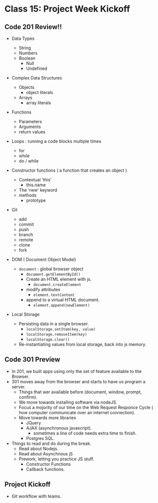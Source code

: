 # Class 15: Project Week Kickoff

## Code 201 Review!!

- Data Types
  - String
  - Numbers
  - Boolean
    - Null
    - Undefined

- Complex Data Structures
  - Objects
    - object literals
  - Arrays
    - array literals

- Functions
  - Parameters
  - Arguments
  - return values

- Loops : running a code blocks multiple times
  - for
  - while
  - do / while

- Constructor functions ( a function that creates an object )
  - Contextual 'this'
    - this.name
  - The 'new' keyword
  - methods
    - prototype

- Git
  - add
  - commit
  - push
  - branch
  - remote
  - clone
  - fork

- DOM ( Document Object Model)
  - `document` : global browser object
    - `document.getElementById()`
    - Create an HTML element with js.
      - `document.createElement`
    - modify attributes
      - `element.textContent`
    - append to a virtual HTML document.
      - `element.append(newElement)`

- Local Storage
  - Persisting data in a single browser.
    - `localStorage.setItem(key, value)`
    - `localStorage.removeItem(key)`
    - `localStorage.clear()`
  - Re-instantiating values from local storage, back into js memory.

## Code 301 Preview

- In 201, we built apps using only the set of feature available to the Browser.
- 301 moves away from the browser and starts to have us program a server.
  - Things that wer available before (document, window, prompt, confirm).
  - We move towards installing software via nodeJS.
  - Focus a mojority of our time on the Web Request Responce Cycle ( how computer communicate over an internet connection).
  - Move towards more libraries
    - JQuery
    - AJAX (asynchronous javascript).
      - sometimes a line of code needs extra time to finish.
    - Postgres SQL.
- Things to read and do during the break.
  - Read about Nodejs.
  - Read about Asynchnous jS
  - Prework, letting you practice JS stuff.
    - Constructor Functions
    - Callback functions.


## Project Kickoff

- Git workflow with teams.
